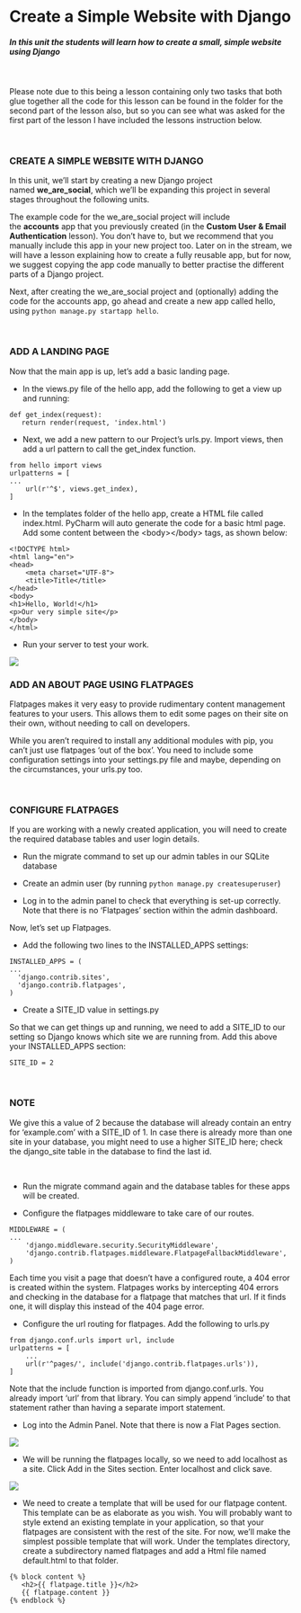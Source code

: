 Create a Simple Website with Django
===================================

##### In this unit the students will learn how to create a small, simple website using Django

 

Please note due to this being a lesson containing only two tasks that both glue
together all the code for this lesson can be found in the folder for the second
part of the lesson also, but so you can see what was asked for the first part of
the lesson I have included the lessons instruction below.

 

### CREATE A SIMPLE WEBSITE WITH DJANGO

In this unit, we’ll start by creating a new Django project
named **we_are_social**, which we’ll be expanding this project in several stages
throughout the following units.

The example code for the we_are_social project will include the **accounts** app
that you previously created (in the **Custom User & Email
Authentication** lesson). You don’t have to, but we recommend that you manually
include this app in your new project too. Later on in the stream, we will have a
lesson explaining how to create a fully reusable app, but for now, we suggest
copying the app code manually to better practise the different parts of a Django
project.

Next, after creating the we_are_social project and (optionally) adding the code
for the accounts app, go ahead and create a new app called hello, using `python
manage.py startapp hello`.

 

### ADD A LANDING PAGE

Now that the main app is up, let’s add a basic landing page.

-   In the views.py file of the hello app, add the following to get a view up
    and running:

~~~~~~~~~~~~~~~~~~~~~~~~~~~~~~~~~~~~~~~~~~~~~~~~~~~~~~~~~~~~~~~~~~~~~~~~~~~~~~~~
def get_index(request):
   return render(request, 'index.html')
~~~~~~~~~~~~~~~~~~~~~~~~~~~~~~~~~~~~~~~~~~~~~~~~~~~~~~~~~~~~~~~~~~~~~~~~~~~~~~~~

-   Next, we add a new pattern to our Project’s urls.py. Import views, then add
    a url pattern to call the get_index function.

~~~~~~~~~~~~~~~~~~~~~~~~~~~~~~~~~~~~~~~~~~~~~~~~~~~~~~~~~~~~~~~~~~~~~~~~~~~~~~~~
from hello import views
urlpatterns = [
...
    url(r'^$', views.get_index),
]
~~~~~~~~~~~~~~~~~~~~~~~~~~~~~~~~~~~~~~~~~~~~~~~~~~~~~~~~~~~~~~~~~~~~~~~~~~~~~~~~

-   In the templates folder of the hello app, create a HTML file called
    index.html. PyCharm will auto generate the code for a basic html page. Add
    some content between the \<body\>\</body\> tags, as shown below:

~~~~~~~~~~~~~~~~~~~~~~~~~~~~~~~~~~~~~~~~~~~~~~~~~~~~~~~~~~~~~~~~~~~~~~~~~~~~~~~~
<!DOCTYPE html>
<html lang="en">
<head>
    <meta charset="UTF-8">
    <title>Title</title>
</head>
<body>
<h1>Hello, World!</h1>
<p>Our very simple site</p>
</body>
</html>
~~~~~~~~~~~~~~~~~~~~~~~~~~~~~~~~~~~~~~~~~~~~~~~~~~~~~~~~~~~~~~~~~~~~~~~~~~~~~~~~

-   Run your server to test your work.

![](http://codeinstitute.wpengine.com/wp-content/uploads/2016/02/1455289439_image1.png)

### ADD AN ABOUT PAGE USING FLATPAGES

Flatpages makes it very easy to provide rudimentary content management features
to your users. This allows them to edit some pages on their site on their own,
without needing to call on developers.

While you aren’t required to install any additional modules with pip, you can’t
just use flatpages ‘out of the box’. You need to include some configuration
settings into your settings.py file and maybe, depending on the circumstances,
your urls.py too.

 

### CONFIGURE FLATPAGES

If you are working with a newly created application, you will need to create the
required database tables and user login details.

-   Run the migrate command to set up our admin tables in our SQLite database

-   Create an admin user (by running `python manage.py createsuperuser`)

-   Log in to the admin panel to check that everything is set-up correctly. Note
    that there is no ‘Flatpages’ section within the admin dashboard.

Now, let’s set up Flatpages.

-   Add the following two lines to the INSTALLED_APPS settings:

~~~~~~~~~~~~~~~~~~~~~~~~~~~~~~~~~~~~~~~~~~~~~~~~~~~~~~~~~~~~~~~~~~~~~~~~~~~~~~~~
INSTALLED_APPS = (
...
  'django.contrib.sites',
  'django.contrib.flatpages',
)
~~~~~~~~~~~~~~~~~~~~~~~~~~~~~~~~~~~~~~~~~~~~~~~~~~~~~~~~~~~~~~~~~~~~~~~~~~~~~~~~

-   Create a SITE_ID value in settings.py

So that we can get things up and running, we need to add a SITE_ID to our
setting so Django knows which site we are running from. Add this above your
INSTALLED_APPS section:

~~~~~~~~~~~~~~~~~~~~~~~~~~~~~~~~~~~~~~~~~~~~~~~~~~~~~~~~~~~~~~~~~~~~~~~~~~~~~~~~
SITE_ID = 2
~~~~~~~~~~~~~~~~~~~~~~~~~~~~~~~~~~~~~~~~~~~~~~~~~~~~~~~~~~~~~~~~~~~~~~~~~~~~~~~~

 

### NOTE

We give this a value of 2 because the database will already contain an entry for
‘example.com’ with a SITE_ID of 1. In case there is already more than one site
in your database, you might need to use a higher SITE_ID here; check the
django_site table in the database to find the last id.

 

-   Run the migrate command again and the database tables for these apps will be
    created.

-   Configure the flatpages middleware to take care of our routes.

~~~~~~~~~~~~~~~~~~~~~~~~~~~~~~~~~~~~~~~~~~~~~~~~~~~~~~~~~~~~~~~~~~~~~~~~~~~~~~~~
MIDDLEWARE = (
...
    'django.middleware.security.SecurityMiddleware',
    'django.contrib.flatpages.middleware.FlatpageFallbackMiddleware',
)
~~~~~~~~~~~~~~~~~~~~~~~~~~~~~~~~~~~~~~~~~~~~~~~~~~~~~~~~~~~~~~~~~~~~~~~~~~~~~~~~

Each time you visit a page that doesn’t have a configured route, a 404 error is
created within the system. Flatpages works by intercepting 404 errors and
checking in the database for a flatpage that matches that url. If it finds one,
it will display this instead of the 404 page error.

-   Configure the url routing for flatpages. Add the following to urls.py

~~~~~~~~~~~~~~~~~~~~~~~~~~~~~~~~~~~~~~~~~~~~~~~~~~~~~~~~~~~~~~~~~~~~~~~~~~~~~~~~
from django.conf.urls import url, include
urlpatterns = [
    ...
    url(r'^pages/', include('django.contrib.flatpages.urls')),
]
~~~~~~~~~~~~~~~~~~~~~~~~~~~~~~~~~~~~~~~~~~~~~~~~~~~~~~~~~~~~~~~~~~~~~~~~~~~~~~~~

Note that the include function is imported from django.conf.urls. You already
import ‘url’ from that library. You can simply append ‘include’ to that
statement rather than having a separate import statement.  

-   Log into the Admin Panel. Note that there is now a Flat Pages section.

![](http://codeinstitute.wpengine.com/wp-content/uploads/2016/02/1455289439_image2.png)

-   We will be running the flatpages locally, so we need to add localhost as a
    site. Click Add in the Sites section. Enter localhost and click save.

![](http://codeinstitute.wpengine.com/wp-content/uploads/2016/02/1455289439_image3.png)

-   We need to create a template that will be used for our flatpage content.
    This template can be as elaborate as you wish. You will probably want to
    style extend an existing template in your application, so that your
    flatpages are consistent with the rest of the site. For now, we’ll make the
    simplest possible template that will work. Under the templates directory,
    create a subdirectory named flatpages and add a Html file named default.html
    to that folder.

~~~~~~~~~~~~~~~~~~~~~~~~~~~~~~~~~~~~~~~~~~~~~~~~~~~~~~~~~~~~~~~~~~~~~~~~~~~~~~~~
{% block content %}
   <h2>{{ flatpage.title }}</h2>
   {{ flatpage.content }}
{% endblock %}
~~~~~~~~~~~~~~~~~~~~~~~~~~~~~~~~~~~~~~~~~~~~~~~~~~~~~~~~~~~~~~~~~~~~~~~~~~~~~~~~
